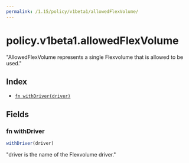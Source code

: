 ```yaml
---
permalink: /1.15/policy/v1beta1/allowedFlexVolume/
---
```


# policy.v1beta1.allowedFlexVolume

"AllowedFlexVolume represents a single Flexvolume that is allowed to be used."

## Index

* [`fn withDriver(driver)`](#fn-withdriver)

## Fields

### fn withDriver

```ts
withDriver(driver)
```

"driver is the name of the Flexvolume driver."